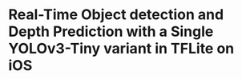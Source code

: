 # Real-Time Object detection and Depth Prediction with a Single YOLOv3-Tiny variant in TFLite on iOS
